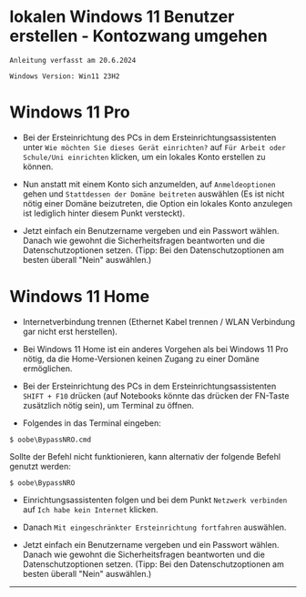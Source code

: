 # lokalen Windows 11 Benutzer erstellen - Kontozwang umgehen


`Anleitung verfasst am 20.6.2024`

`Windows Version: Win11 23H2`



# Windows 11 Pro

- Bei der Ersteinrichtung des PCs in dem Ersteinrichtungsassistenten unter `Wie möchten Sie dieses Gerät einrichten?` auf `Für Arbeit oder Schule/Uni einrichten` klicken, um ein lokales Konto erstellen zu können.

- Nun anstatt mit einem Konto sich anzumelden, auf `Anmeldeoptionen` gehen und `Stattdessen der Domäne beitreten` auswählen (Es ist nicht nötig einer Domäne beizutreten, die Option ein lokales Konto anzulegen ist lediglich hinter diesem Punkt versteckt).

- Jetzt einfach ein Benutzername vergeben und ein Passwort wählen. Danach wie gewohnt die Sicherheitsfragen beantworten und die Datenschutzoptionen setzen.
(Tipp: Bei den Datenschutzoptionen am besten überall "Nein" auswählen.)



# Windows 11 Home

- Internetverbindung trennen (Ethernet Kabel trennen / WLAN Verbindung gar nicht erst herstellen).

- Bei Windows 11 Home ist ein anderes Vorgehen als bei Windows 11 Pro nötig, da die Home-Versionen keinen Zugang zu einer Domäne ermöglichen.

- Bei der Ersteinrichtung des PCs in dem Ersteinrichtungsassistenten `SHIFT + F10` drücken (auf Notebooks könnte das drücken der FN-Taste zusätzlich nötig sein), um Terminal zu öffnen.

- Folgendes in das Terminal eingeben:

```
$ oobe\BypassNRO.cmd
```

Sollte der Befehl nicht funktionieren, kann alternativ der folgende Befehl genutzt werden:
```
$ oobe\BypassNRO
```

- Einrichtungsassistenten folgen und bei dem Punkt `Netzwerk verbinden` auf `Ich habe kein Internet` klicken.

- Danach `Mit eingeschränkter Ersteinrichtung fortfahren` auswählen.

- Jetzt einfach ein Benutzername vergeben und ein Passwort wählen. Danach wie gewohnt die Sicherheitsfragen beantworten und die Datenschutzoptionen setzen.
(Tipp: Bei den Datenschutzoptionen am besten überall "Nein" auswählen.)

-----------------------------------------------------------------------------------------------------------------
